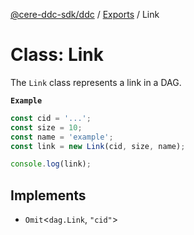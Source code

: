 [@cere-ddc-sdk/ddc](../README.md) / [Exports](../modules.md) / Link

# Class: Link

The `Link` class represents a link in a DAG.

**`Example`**

```typescript
const cid = '...';
const size = 10;
const name = 'example';
const link = new Link(cid, size, name);

console.log(link);
```

## Implements

- `Omit`\<`dag.Link`, ``"cid"``\>
